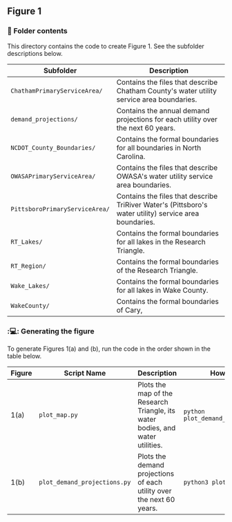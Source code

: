 ## Figure 1

### :open_file_folder: Folder contents
This directory contains the code to create Figure 1. See the subfolder descriptions below.

| Subfolder | Description |
| --- | --- |
| `ChathamPrimaryServiceArea/` | Contains the files that describe Chatham County's water utility service area boundaries. |
| `demand_projections/` | Contains the annual demand projections for each utility over the next 60 years. |
| `NCDOT_County_Boundaries/` | Contains the formal boundaries for all boundaries in North Carolina. |
| `OWASAPrimaryServiceArea/` | Contains the files that describe OWASA's water utility service area boundaries. |
| `PittsboroPrimaryServiceArea/` | Contains the files that describe TriRiver Water's (Pittsboro's water utility) service area boundaries. |
| `RT_Lakes/` | Contains the formal boundaries for all lakes in the Research Triangle. |
| `RT_Region/` | Contains the formal boundaries of the Research Triangle. |
| `Wake_Lakes/` | Contains the formal boundaries for all lakes in Wake County. |
| `WakeCounty/` | Contains the formal boundaries of Cary, |

### ::computer:: Generating the figure
To generate Figures 1(a) and (b), run the code in the order shown in the table below.

| Figure| Script Name | Description | How to Run |
| --- | --- | --- | --- |
| 1(a) | `plot_map.py` | Plots the map of the Research Triangle, its water bodies, and water utilities. | `python plot_demand_projections.py` |
| 1(b) | `plot_demand_projections.py` | Plots the demand projections of each utility over the next 60 years. | `python3 plot_map.py` |


